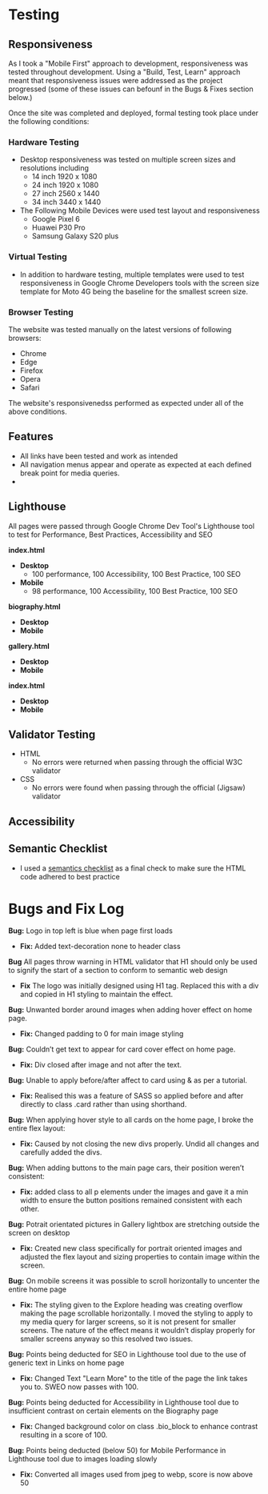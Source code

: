 # Testing 

## Responsiveness

As I took a "Mobile First" approach to development, responsiveness was tested throughout development. Using a "Build, Test, Learn" approach meant that responsiveness issues were addressed as the project progressed (some of these issues can befounf in the Bugs & Fixes section below.)

Once the site was completed and deployed, formal testing took place under the following conditions: 

### Hardware Testing 

- Desktop responsiveness was tested on multiple screen sizes and resolutions including 
    - 14 inch 1920 x 1080
    - 24 inch 1920 x 1080 
    - 27 inch 2560 x 1440
    - 34 inch 3440 x 1440
- The Following Mobile Devices were used test layout and responsiveness
    - Google Pixel 6 
    - Huawei P30 Pro 
    - Samsung Galaxy S20 plus 

### Virtual Testing 
- In addition to hardware testing, multiple templates were used to test responsiveness in Google Chrome Developers tools with the screen size template for Moto 4G being the baseline for the smallest screen size. 

### Browser Testing 

The website was tested manually on the latest versions of following browsers: 

- Chrome 
- Edge 
- Firefox 
- Opera 
- Safari

The website's responsivenedss performed as expected under all of the above conditions.


## Features 
- All links have been tested and work as intended 
- All navigation menus appear and operate as expected at each defined break point for media queries. 
- 

## Lighthouse 

All pages were passed through Google Chrome Dev Tool's Lighthouse tool to test for Performance, Best Practices, Accessibility and SEO

**index.html**
- **Desktop**
    - 100 performance, 100 Accessibility, 100 Best Practice, 100 SEO 
- **Mobile**
    - 98 performance, 100 Accessibility, 100 Best Practice, 100 SEO 

**biography.html**
- **Desktop**
- **Mobile**

**gallery.html**
- **Desktop**
- **Mobile**

**index.html**
- **Desktop**
- **Mobile**



## Validator Testing 

- HTML 
    - No errors were returned when passing through the official W3C validator
- CSS
    - No errors were found when passing through the official (Jigsaw) validator

## Accessibility 


## Semantic Checklist

- I used a [semantics checklist](https://learn-the-web.algonquindesign.ca/topics/html-semantics-checklist/) as a final check to make sure the HTML code adhered to best practice 

# Bugs and Fix Log 

**Bug:** Logo in top left is blue when page first loads 

- **Fix:** Added text-decoration none to header class 

**Bug** All pages throw warning in HTML validator that H1 should only be used to signify the start of a section to conform to semantic web design 

- **Fix** The logo was initially designed using H1 tag. Replaced this with a div and copied in H1 styling to maintain the effect.


**Bug:** Unwanted border around images when adding hover effect on home page.

- **Fix:** Changed padding to 0 for main image styling

**Bug:** Couldn’t get text to appear for card cover effect on home page.

- **Fix:** Div closed after image and not after the text.


**Bug:** Unable to apply before/after affect to card using & as per a tutorial.

- **Fix:** Realised this was a feature of SASS so applied before and after directly to class .card rather than using shorthand.


**Bug:** When applying hover style to all cards on the home page, I broke the entire flex layout:

- **Fix:** Caused by not closing the new divs properly. Undid all changes and carefully added the divs. 


**Bug:** When adding buttons to the main page cars, their position weren’t consistent:

- **Fix:** added class to all p elements under the images and gave it a min width to ensure the button positions remained consistent with each other.


**Bug:** Potrait orientated pictures in Gallery lightbox are stretching outside the screen on desktop 

- **Fix:** Created new class specifically for portrait oriented images and adjusted the flex layout and sizing properties to contain image within the screen.

**Bug:** On mobile screens it was possible to scroll horizontally to uncenter the entire home page 

- **Fix:** The styling given to the Explore heading was creating overflow making the page scrollable horizontally. I moved the styling to apply to my media query for larger screens, so it is not present for smaller screens. The nature of the effect means it wouldn’t display properly for smaller screens anyway so this resolved two issues. 

**Bug:** Points being deducted for SEO in Lighthouse tool due to the use of generic text in Links on home page

- **Fix:** Changed Text "Learn More" to the title of the page the link takes you to. SWEO now passes with 100.

**Bug:** Points being deducted for Accessibility in Lighthouse tool due to insufficient contrast on certain elements on the Biography page

- **Fix:** Changed background color on class .bio_block to enhance contrast resulting in a score of 100. 

**Bug:** Points being deducted (below 50) for Mobile Performance in Lighthouse tool due to images loading slowly 

- **Fix:** Converted all images used from jpeg to webp, score is now above 50